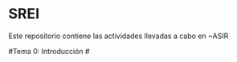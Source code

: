 # SREI 
Este repositorio contiene las actividades llevadas a cabo en ~ASIR

#Tema 0: Introducción #


